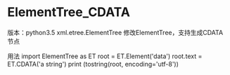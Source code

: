 # ElementTree_CDATA

版本：python3.5 xml.etree.ElementTree
修改ElementTree，支持生成CDATA节点

用法
import ElementTree as ET
root = ET.Element('data')
root.text = ET.CDATA('a string')
print (tostring(root, encoding='utf-8'))
